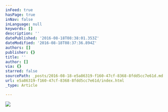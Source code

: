 ```yaml
---
inFeed: true
hasPage: true
inNav: false
inLanguage: null
keywords: []
description: ''
datePublished: '2016-08-18T08:38:01.353Z'
dateModified: '2016-08-18T08:37:36.894Z'
authors: []
publisher: {}
title: ''
author: []
via: {}
starred: false
sourcePath: _posts/2016-08-18-e5a86319-f160-47cf-8368-8fdd5cc7e61d.md
url: e5a86319-f160-47cf-8368-8fdd5cc7e61d/index.html
_type: Article

---
```

![](https://the-grid-user-content.s3-us-west-2.amazonaws.com/8500eab1-d59f-4894-bb87-87cf1868348d.jpg)